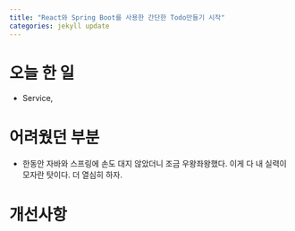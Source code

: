 ```yaml
---
title: "React와 Spring Boot를 사용한 간단한 Todo만들기 시작"
categories: jekyll update
---
```


# 오늘 한 일

- Service,

# 어려웠던 부분

- 한동안 자바와 스프링에 손도 대지 않았더니 조금 우왕좌왕했다. 이게 다 내 실력이 모자란 탓이다. 더 열심히 하자.

# 개선사항
